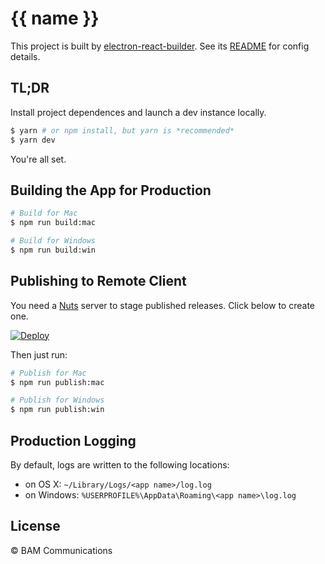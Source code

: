 # {{ name }}

This project is built by [electron-react-builder](https://github.com/BAMCOM/electron-react-builder). See its [README](https://github.com/BAMCOM/electron-react-builder/blob/master/README.md) for config details.

## TL;DR

Install project dependences and launch a dev instance locally.

```sh
$ yarn # or npm install, but yarn is *recommended*
$ yarn dev
```

You're all set.

## Building the App for Production

```sh
# Build for Mac
$ npm run build:mac

# Build for Windows
$ npm run build:win
```

## Publishing to Remote Client

You need a [Nuts](https://nuts.gitbook.com/) server to stage published releases. Click below to create one.

[![Deploy](https://www.herokucdn.com/deploy/button.png)](https://heroku.com/deploy?template=https://github.com/GitbookIO/nuts/tree/master)

Then just run:

```sh
# Publish for Mac
$ npm run publish:mac

# Publish for Windows
$ npm run publish:win
```

## Production Logging

By default, logs are written to the following locations:

- on OS X: `~/Library/Logs/<app name>/log.log`
- on Windows: `%USERPROFILE%\AppData\Roaming\<app name>\log.log`

## License

© BAM Communications
